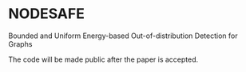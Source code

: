 # NODESAFE
Bounded and Uniform Energy-based Out-of-distribution Detection for Graphs

The code will be made public after the paper is accepted.
